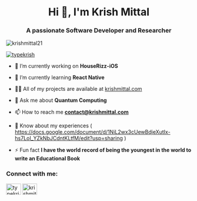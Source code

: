 <h1 align="center">Hi 👋, I'm Krish Mittal</h1>
<h3 align="center">A passionate Software Developer and Researcher</h3>

<p align="left"> <img src="https://komarev.com/ghpvc/?username=typekrish&label=Profile%20views&color=0e75b6&style=flat" alt="krishmittal21" /> </p>

<p align="left"> <a href="https://twitter.com/typekrish" target="blank"><img src="https://img.shields.io/twitter/follow/typekrish?logo=twitter&style=for-the-badge" alt="typekrish" /></a> </p>

- 🔭 I’m currently working on **HouseRizz-iOS**

- 🌱 I’m currently learning **React Native**

- 👨‍💻 All of my projects are available at [krishmittal.com](krishmittal.com)

- 💬 Ask me about **Quantum Computing**

- 📫 How to reach me **contact@krishmittal.com**

- 📄 Know about my experiences ( https://docs.google.com/document/d/1NiL2wx3cUewBdjeXutIx-hs7LoI_YZkNbJCdntKLtfM/edit?usp=sharing )

- ⚡ Fun fact **I have the world record of being the youngest in the world to write an Educational Book**

<h3 align="left">Connect with me:</h3>
<p align="left">
<a href=https://twitter.com/letkrish" target="blank"><img align="center" src="https://raw.githubusercontent.com/rahuldkjain/github-profile-readme-generator/master/src/images/icons/Social/twitter.svg" alt="typekrish" height="30" width="40" /></a>
<a href="https://linkedin.com/in/krishmittal" target="blank"><img align="center" src="https://raw.githubusercontent.com/rahuldkjain/github-profile-readme-generator/master/src/images/icons/Social/linked-in-alt.svg" alt="krishmittal" height="30" width="40" /></a>
</p>

